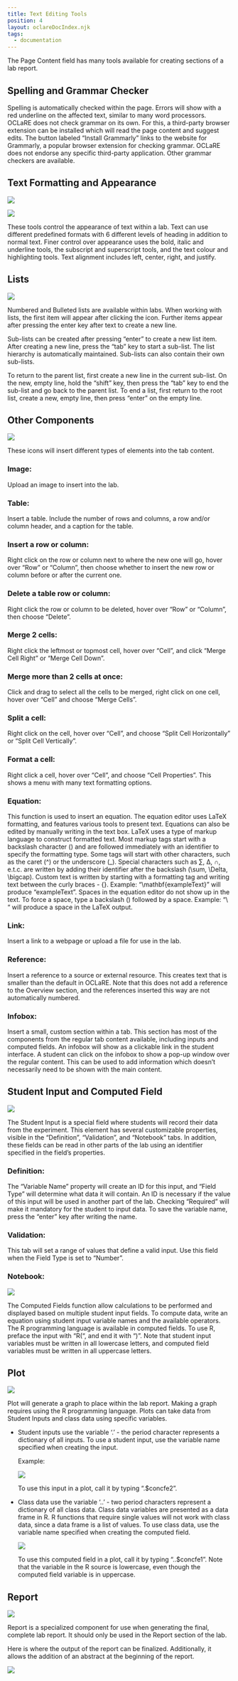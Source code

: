 ```yaml
---
title: Text Editing Tools
position: 4
layout: oclareDocIndex.njk
tags:
  - documentation
---
```

The Page Content field has many tools available for creating sections of a lab report.

## Spelling and Grammar Checker

Spelling is automatically checked within the page. Errors will show with a red underline on the affected text, similar to many word processors. OCLaRE does not check grammar on its own. For this, a third-party browser extension can be installed which will read the page content and suggest edits. The button labeled “Install Grammarly” links to the website for Grammarly, a popular browser extension for checking grammar. OCLaRE does not endorse any specific third-party application. Other grammar checkers are available.

## Text Formatting and Appearance

![](https://lh4.googleusercontent.com/yqSYRSyfABzPYiAuD-tSvCNl-m5kwR3L0A677W-66JbxBnClGj0Eact5swpu1wJt3f1EwXCIdNFCRlR60QUMbW5Dfx4N1I5-QFVPv2uTtNPe7UXu_DiVRYFyWpn1IZURkYgqE5Cv)

![](https://lh4.googleusercontent.com/g_7kzTyrrP6_6DBI9haz89fCuJtXK9RfNDNVl5CxuEAplqU_avjhHoOgKZBhsQNF7_hwx99cHUX_ELILZvK3xkZK95PnkGFWFinCaJoJqe9ChKw9CA5_EZkGMMbNL0iRPOiDtSDy)

These tools control the appearance of text within a lab. Text can use different predefined formats with 6 different levels of heading in addition to normal text. Finer control over appearance uses the bold, italic and underline tools, the subscript and superscript tools, and the text colour and highlighting tools. Text alignment includes left, center, right, and justify.

## Lists

![](https://lh5.googleusercontent.com/gPO2d7kgOMjbAUBJnIBA8gwL7QMHvAfz38YfduUPauUZLbXcEN21AVik_WeIasO6OX0CEho9XCSTmnsalfQS748YYgC7uj1o3t2_YTQzhyHQ1n4N4XlwfcihTW5oHWbadPJ1ydk7)

Numbered and Bulleted lists are available within labs. When working with lists, the first item will appear after clicking the icon. Further items appear after pressing the enter key after text to create a new line.

Sub-lists can be created after pressing “enter” to create a new list item. After creating a new line, press the “tab” key to start a sub-list. The list hierarchy is automatically maintained. Sub-lists can also contain their own sub-lists.

To return to the parent list, first create a new line in the current sub-list. On the new, empty line, hold the “shift” key, then press the “tab” key to end the sub-list and go back to the parent list. To end a list, first return to the root list, create a new, empty line, then press “enter” on the empty line.

## Other Components

![](https://lh5.googleusercontent.com/cVb6wd_CFl9N2SsVpQ_Uom48Kv_bUsGpoTj5UuM7eINIOOo2Q1-K30KeIPjYg7gumJcD5Y0AoPXkXh56nJQpuJO8UxziZAUNL2SnOLj65456sc9_9_eEvcMI7833sZfRZrFAqvwT)

These icons will insert different types of elements into the tab content.

### Image: 

Upload an image to insert into the lab.

### Table: 

Insert a table. Include the number of rows and columns, a row and/or column header, and a caption for the table.

### Insert a row or column: 

Right click on the row or column next to where the new one will go, hover over “Row” or “Column”, then choose whether to insert the new row or column before or after the current one.

### Delete a table row or column: 

Right click the row or column to be deleted, hover over “Row” or “Column”, then choose “Delete”.

### Merge 2 cells: 

Right click the leftmost or topmost cell, hover over “Cell”, and click “Merge Cell Right” or “Merge Cell Down”.

### Merge more than 2 cells at once: 

Click and drag to select all the cells to be merged, right click on one cell, hover over “Cell” and choose “Merge Cells”.

### Split a cell: 

Right click on the cell, hover over “Cell”, and choose “Split Cell Horizontally” or “Split Cell Vertically”.

### Format a cell: 

Right click a cell, hover over “Cell”, and choose “Cell Properties”. This shows a menu with many text formatting options.

### Equation: 

This function is used to insert an equation. The equation editor uses LaTeX formatting, and features various tools to present text. Equations can also be edited by manually writing in the text box. LaTeX uses a type of markup language to construct formatted text. Most markup tags start with a backslash character (\) and are followed immediately with an identifier to specify the formatting type. Some tags will start with other characters, such as the caret (^) or the underscore (_). Special characters such as ∑, ∆, ∩, e.t.c. are written by adding their identifier after the backslash (\sum, \Delta, \bigcap). Custom text is written by starting with a formatting tag and writing text between the curly braces - {}. Example: “\mathbf{exampleText}” will produce “exampleText”. Spaces in the equation editor do not show up in the text. To force a space, type a backslash (\) followed by a space. Example: “\ “ will produce a space in the LaTeX output.

### Link: 
Insert a link to a webpage or upload a file for use in the lab.

### Reference: 

Insert a reference to a source or external resource. This creates text that is smaller than the default in OCLaRE. Note that this does not add a reference to the Overview section, and the references inserted this way are not automatically numbered.

### Infobox: 

Insert a small, custom section within a tab. This section has most of the components from the regular tab content available, including inputs and computed fields. An infobox will show as a clickable link in the student interface. A student can click on the infobox to show a pop-up window over the regular content. This can be used to add information which doesn’t necessarily need to be shown with the main content.

  ## Student Input and Computed Field

  ![](https://lh4.googleusercontent.com/8sIKDGKXvH1ISyukK5mXN8-jtroNdMRPSu6M3kgWcJzTaf40hX2167aG678iLw3T_nijq5akGj2xVd-kue3vkgItbDtOxQ9vqkbdnaNzqfiFfxtqZGHkUzdtN_V-qoz8xIzRpu3t)

  The Student Input is a special field where students will record their data from the experiment. This element has several customizable properties, visible in the “Definition”, “Validation”, and “Notebook” tabs. In addition, these fields can be read in other parts of the lab using an identifier specified in the field’s properties.


### Definition: 

The “Variable Name” property will create an ID for this input, and “Field Type” will determine what data it will contain. An ID is necessary if the value of this input will be used in another part of the lab. Checking “Required” will make it mandatory for the student to input data. To save the variable name, press the “enter” key after writing the name.

### Validation: 
This tab will set a range of values that define a valid input. Use this field when the Field Type is set to “Number”.

### Notebook:

   ![](https://lh4.googleusercontent.com/8sIKDGKXvH1ISyukK5mXN8-jtroNdMRPSu6M3kgWcJzTaf40hX2167aG678iLw3T_nijq5akGj2xVd-kue3vkgItbDtOxQ9vqkbdnaNzqfiFfxtqZGHkUzdtN_V-qoz8xIzRpu3t)

  The Computed Fields function allow calculations to be performed and displayed based on multiple student input fields. To compute data, write an equation using student input variable names and the available operators. The R programming language is available in computed fields. To use R, preface the input with “R(“, and end it with “)”. Note that student input variables must be written in all lowercase letters, and computed field variables must be written in all uppercase letters.

  ## Plot

  ![](https://lh6.googleusercontent.com/cFqZp1VuT43i5faAh4188exfNVr77bG6l5186A5QpAaxP24JGjw-YfWvUrr91UTYCpQfYdJW5elHbi40Y-YgxBiNDqC9zbS6IfJJgLDp_uiFE3-ORNtN7J1wSa9eb1iMZRLjC6H6)

  Plot will generate a graph to place within the lab report. Making a graph requires using the R programming language. Plots can take data from Student Inputs and class data using specific variables.
* Student inputs use the variable ‘.’ - the period character represents a dictionary of all inputs. To use a student input, use the variable name specified when creating the input.

  Example:

  ![](https://lh4.googleusercontent.com/G6RX0_fW_TEe0XRRGfZHlm_rCTTOV8C_n8Wd7OwdQdoG76zNDfyOGzErCYuoayiiJDuyTuZiPToqvTo8xbz64NsPmjMx8QiP74tGoUE9Mlhyt-FvhGLRiQAk3lHZTiSa7k2WaVm7)

  To use this input in a plot, call it by typing “.$concfe2”.
* Class data use the variable ‘..’ - two period characters represent a dictionary of all class data. Class data variables are presented as a data frame in R. R functions that require single values will not work with class data, since a data frame is a list of values. To use class data, use the variable name specified when creating the computed field.

  ![](https://lh3.googleusercontent.com/C84_3iWsmDLow5qcbOyEcaGaq0xasqCNewzlKpFCLA2d_2lKYIMD0xODxDGFPnxD8Xq4fP0T4kP_8P_siTkyJEBLq7khQYiPS_CPDTwYX4Avr2sxPNDmWpC1Y5iTdW8PzhNaKmCd)

  To use this computed field in a plot, call it by typing “..$concfe1”. Note that the variable in the R source is lowercase, even though the computed field variable is in uppercase.

## Report

  ![](https://lh4.googleusercontent.com/ZkIaYV7viBxqL-bxylindRV7mXCLHAriGEDT0slwvzXZlBQO_RBYxCdawWGXk_Ub-kBl28OcZ3hyO3eCoKDF-bo7QeRLtqota72zagJ_x3Acb6pVs3Dlrupt5Q4iOydQ_TJ5QkdM)

  Report is a specialized component for use when generating the final, complete lab report. It should only be used in the Report section of the lab.

  Here is where the output of the report can be finalized. Additionally, it allows the addition of an abstract at the beginning of the report.

  ![](https://lh3.googleusercontent.com/WP_0KGfE9spIiFGWNjpdHEx-jIlmu2Jdy0E2lgxTBMzpykbTPfBgPJccBG6XateR8uATm3H-MTHVsBU9RRtR2f1XZYCt5-FMViwFinlVYX4A6hNWSJEo5rTVPgOvoUKg83fKa8JP)